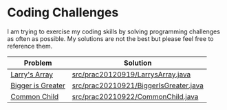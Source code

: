# Coding Challenges
I am trying to exercise my coding skills by solving programming challenges as often as possible. 
My solutions are not the best but please feel free to reference them.

Problem      | Solution
------------ | -------------
[Larry's Array](https://www.hackerrank.com/challenges/larrys-array/problem) | [src/prac20120919/LarrysArray.java](https://github.com/cjmencias/coding-challenges/blob/main/src/prac20120919/LarrysArray.java)
[Bigger is Greater](https://www.hackerrank.com/challenges/bigger-is-greater/problem) | [src/prac20210921/BiggerIsGreater.java](https://github.com/cjmencias/coding-challenges/blob/main/src/prac20210921/BiggerIsGreater.java)
[Common Child](https://www.hackerrank.com/challenges/common-child/problem) | [src/prac20210922/CommonChild.java](https://github.com/cjmencias/coding-challenges/blob/main/src/prac20210922/CommonChild.java)